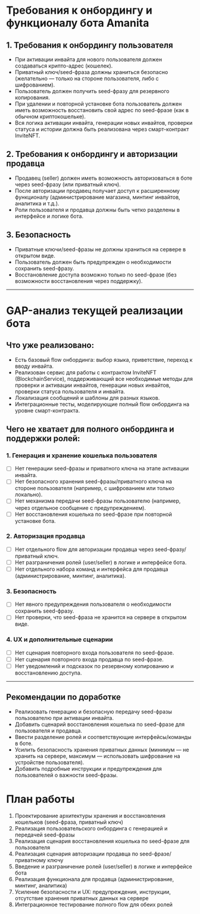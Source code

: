 # Требования к онбордингу и функционалу бота Amanita

## 1. Требования к онбордингу пользователя
- При активации инвайта для нового пользователя должен создаваться крипто-адрес (кошелек).
- Приватный ключ/seed-фраза должны храниться безопасно (желательно — только на стороне пользователя, либо с шифрованием).
- Пользователь должен получить seed-фразу для резервного копирования.
- При удалении и повторной установке бота пользователь должен иметь возможность восстановить свой адрес по seed-фразе (как в обычном криптокошельке).
- Вся логика активации инвайта, генерации новых инвайтов, проверки статуса и истории должна быть реализована через смарт-контракт InviteNFT.

## 2. Требования к онбордингу и авторизации продавца
- Продавец (seller) должен иметь возможность авторизоваться в боте через seed-фразу (или приватный ключ).
- После авторизации продавец получает доступ к расширенному функционалу (администрирование магазина, минтинг инвайтов, аналитика и т.д.).
- Роли пользователя и продавца должны быть четко разделены в интерфейсе и логике бота.

## 3. Безопасность
- Приватные ключи/seed-фразы не должны храниться на сервере в открытом виде.
- Пользователь должен быть предупрежден о необходимости сохранить seed-фразу.
- Восстановление доступа возможно только по seed-фразе (без возможности восстановления через поддержку).

---

# GAP-анализ текущей реализации бота

## Что уже реализовано:
- Есть базовый flow онбординга: выбор языка, приветствие, переход к вводу инвайта.
- Реализован сервис для работы с контрактом InviteNFT (BlockchainService), поддерживающий все необходимые методы для проверки и активации инвайтов, генерации новых инвайтов, проверки статуса пользователя и инвайта.
- Локализация сообщений и шаблоны для разных языков.
- Интеграционные тесты, моделирующие полный flow онбординга на уровне смарт-контракта.

## Чего не хватает для полного онбординга и поддержки ролей:

### 1. Генерация и хранение кошелька пользователя
- [ ] Нет генерации seed-фразы и приватного ключа на этапе активации инвайта.
- [ ] Нет безопасного хранения seed-фразы/приватного ключа на стороне пользователя (например, с шифрованием или только локально).
- [ ] Нет механизма передачи seed-фразы пользователю (например, через отдельное сообщение с предупреждением).
- [ ] Нет восстановления кошелька по seed-фразе при повторной установке бота.

### 2. Авторизация продавца
- [ ] Нет отдельного flow для авторизации продавца через seed-фразу/приватный ключ.
- [ ] Нет разграничения ролей (user/seller) в логике и интерфейсе бота.
- [ ] Нет отдельного набора команд и интерфейса для продавца (администрирование, минтинг, аналитика).

### 3. Безопасность
- [ ] Нет явного предупреждения пользователя о необходимости сохранить seed-фразу.
- [ ] Нет проверки, что seed-фраза не хранится на сервере в открытом виде.

### 4. UX и дополнительные сценарии
- [ ] Нет сценария повторного входа пользователя по seed-фразе.
- [ ] Нет сценария повторного входа продавца по seed-фразе.
- [ ] Нет уведомлений и подсказок по резервному копированию и восстановлению доступа.

---

## Рекомендации по доработке
- Реализовать генерацию и безопасную передачу seed-фразы пользователю при активации инвайта.
- Добавить сценарий восстановления кошелька по seed-фразе для пользователя и продавца.
- Ввести разделение ролей и соответствующие интерфейсы/команды в боте.
- Усилить безопасность хранения приватных данных (минимум — не хранить на сервере, максимум — использовать шифрование на устройстве пользователя).
- Добавить подробные инструкции и предупреждения для пользователей о важности seed-фразы.

# План работы
1. Проектирование архитектуры хранения и восстановления кошельков (seed-фраза, приватный ключ)
2. Реализация пользовательского онбординга с генерацией и передачей seed-фразы
3. Реализация сценария восстановления кошелька по seed-фразе для пользователя
4. Реализация сценария авторизации продавца по seed-фразе/приватному ключу
5. Введение и разграничение ролей (user/seller) в логике и интерфейсе бота
6. Реализация функционала для продавца (администрирование, минтинг, аналитика)
7. Усиление безопасности и UX: предупреждения, инструкции, отсутствие хранения приватных данных на сервере
8. Интеграционное тестирование полного flow для обеих ролей